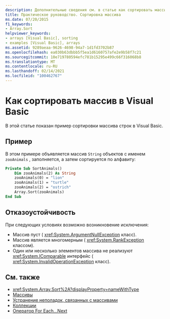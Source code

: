 ```yaml
---
description: Дополнительные сведения см. в статье как сортировать массив в Visual Basic
title: Практическое руководство. Сортировка массива
ms.date: 07/20/2015
f1_keywords:
- Array.Sort
helpviewer_keywords:
- arrays [Visual Basic], sorting
- examples [Visual Basic], arrays
ms.assetid: 9289aeaa-9626-4698-94a7-1d1fd3702b87
ms.openlocfilehash: ea030b63dbbb5f5ea1d6160757afe2e9b58f7c21
ms.sourcegitcommit: 10e719780594efc781b15295e499c66f316068b8
ms.translationtype: MT
ms.contentlocale: ru-RU
ms.lasthandoff: 02/14/2021
ms.locfileid: "100462767"
---
```

# <a name="how-to-sort-an-array-in-visual-basic"></a>Как сортировать массив в Visual Basic

В этой статье показан пример сортировки массива строк в Visual Basic.

## <a name="example"></a>Пример

В этом примере объявляется массив `String` объектов с именем `zooAnimals` , заполняется, а затем сортируется по алфавиту:
  
```vb
Private Sub SortAnimals()
    Dim zooAnimals(2) As String
    zooAnimals(0) = "lion"
    zooAnimals(1) = "turtle"
    zooAnimals(2) = "ostrich"
    Array.Sort(zooAnimals)
End Sub
```

## <a name="robust-programming"></a>Отказоустойчивость

При следующих условиях возможно возникновение исключения:

- Массив пуст ( <xref:System.ArgumentNullException> класс).
- Массив является многомерным ( <xref:System.RankException> классом).
- Один или несколько элементов массива не реализуют <xref:System.IComparable> интерфейс ( <xref:System.InvalidOperationException> класс).

## <a name="see-also"></a>См. также

- <xref:System.Array.Sort%2A?displayProperty=nameWithType>
- [Массивы](index.md)
- [Устранение неполадок, связанных с массивами](troubleshooting-arrays.md)
- [Коллекции](../../concepts/collections.md)
- [Оператор For Each…Next](../../../language-reference/statements/for-each-next-statement.md)
